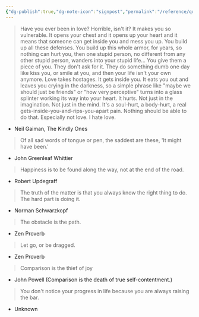 ```yaml
---
{"dg-publish":true,"dg-note-icon":"signpost","permalink":"/reference/quotes/","dgPassFrontmatter":true,"noteIcon":"signpost","created":"","updated":""}
---
```


> Have you ever been in love? Horrible, isn't it? It makes you so vulnerable. It opens your chest and it opens up your heart and it means that someone can get inside you and mess you up. You build up all these defenses. You build up this whole armor, for years, so nothing can hurt you, then one stupid person, no different from any other stupid person, wanders into your stupid life… You give them a piece of you. They don't ask for it. They do something dumb one day like kiss you, or smile at you, and then your life isn't your own anymore. Love takes hostages. It gets inside you. It eats you out and leaves you crying in the darkness, so a simple phrase like "maybe we should just be friends" or "how very perceptive" turns into a glass splinter working its way into your heart. It hurts. Not just in the imagination. Not just in the mind. It's a soul-hurt, a body-hurt, a real gets-inside-you-and-rips-you-apart pain. Nothing should be able to do that. Especially not love. I hate love.

- Neil Gaiman, The Kindly Ones

> Of all sad words of tongue or pen, the saddest are these, 'It might have been.'

- John Greenleaf Whittier

> Happiness is to be found along the way, not at the end of the road.

- Robert Updegraff

> The truth of the matter is that you always know the right thing to do. The hard part is doing it.

- Norman Schwarzkopf

> The obstacle is the path.

- Zen Proverb

> Let go, or be dragged.

- Zen Proverb

> Comparison is the thief of joy

- John Powell (Comparison is the death of true self-contentment.)

> You don't notice your progress in life because you are always raising the bar.

- Unknown